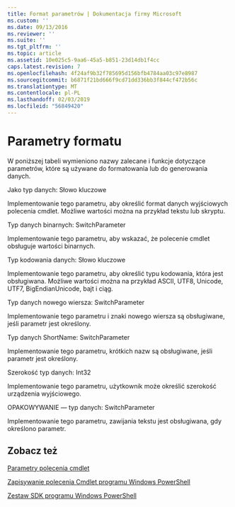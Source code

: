 ```yaml
---
title: Format parametrów | Dokumentacja firmy Microsoft
ms.custom: ''
ms.date: 09/13/2016
ms.reviewer: ''
ms.suite: ''
ms.tgt_pltfrm: ''
ms.topic: article
ms.assetid: 10e025c5-9aa6-45a5-b851-23d14db1f4cc
caps.latest.revision: 7
ms.openlocfilehash: 4f24af9b32f785695d156bfb4784aa03c97e8987
ms.sourcegitcommit: b6871f21bd666f9cd71dd336bb3f844cf472b56c
ms.translationtype: MT
ms.contentlocale: pl-PL
ms.lasthandoff: 02/03/2019
ms.locfileid: "56849420"
---
```

# <a name="format-parameters"></a>Parametry formatu

W poniższej tabeli wymieniono nazwy zalecane i funkcje dotyczące parametrów, które są używane do formatowania lub do generowania danych.

Jako typ danych: Słowo kluczowe

Implementowanie tego parametru, aby określić format danych wyjściowych polecenia cmdlet. Możliwe wartości można na przykład tekstu lub skryptu.

Typ danych binarnych: SwitchParameter

Implementowanie tego parametru, aby wskazać, że polecenie cmdlet obsługuje wartości binarnych.

Typ kodowania danych: Słowo kluczowe

Implementowanie tego parametru, aby określić typu kodowania, która jest obsługiwana. Możliwe wartości można na przykład ASCII, UTF8, Unicode, UTF7, BigEndianUnicode, bajt i ciąg.

Typ danych nowego wiersza: SwitchParameter

Implementowanie tego parametru i znaki nowego wiersza są obsługiwane, jeśli parametr jest określony.

Typ danych ShortName: SwitchParameter

Implementowanie tego parametru, krótkich nazw są obsługiwane, jeśli parametr jest określony.

Szerokość typ danych: Int32

Implementowanie tego parametru, użytkownik może określić szerokość urządzenia wyjściowego.

OPAKOWYWANIE — typ danych: SwitchParameter

Implementowanie tego parametru, zawijania tekstu jest obsługiwana, gdy określono parametr.

## <a name="see-also"></a>Zobacz też

[Parametry polecenia cmdlet](./cmdlet-parameters.md)

[Zapisywanie polecenia Cmdlet programu Windows PowerShell](./writing-a-windows-powershell-cmdlet.md)

[Zestaw SDK programu Windows PowerShell](../windows-powershell-reference.md)
